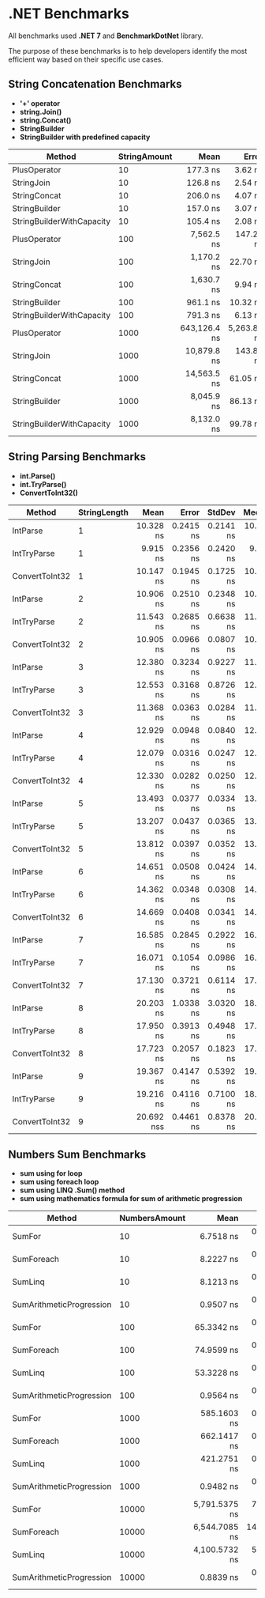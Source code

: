 # .NET Benchmarks

All benchmarks used **.NET 7** and **BenchmarkDotNet** library.

The purpose of these benchmarks is to help developers identify the most efficient way based on their specific use cases.

## String Concatenation Benchmarks
- **'+' operator**
- **string.Join()**
- **string.Concat()**
- **StringBuilder**
- **StringBuilder with predefined capacity**

|                    Method | StringAmount |         Mean |       Error |      StdDev |      Gen0 | Allocated |
|-------------------------- |------------- |-------------:|------------:|------------:|----------:|----------:|
|              PlusOperator |           10 |     177.3 ns |     3.62 ns |     8.33 ns |    0.5610 |     880 B |
|                StringJoin |           10 |     126.8 ns |     2.54 ns |     2.93 ns |    0.0918 |     144 B |
|              StringConcat |           10 |     206.0 ns |     4.07 ns |     5.15 ns |    0.1173 |     184 B |
|             StringBuilder |           10 |     157.0 ns |     3.07 ns |     2.72 ns |    0.3111 |     488 B |
| StringBuilderWithCapacity |           10 |     105.4 ns |     2.08 ns |     2.56 ns |    0.2142 |     336 B |
|              PlusOperator |          100 |   7,562.5 ns |   147.21 ns |   224.80 ns |   45.4254 |   71264 B |
|                StringJoin |          100 |   1,170.2 ns |    22.70 ns |    21.24 ns |    0.8965 |    1408 B |
|              StringConcat |          100 |   1,630.7 ns |     9.94 ns |     8.30 ns |    0.9212 |    1448 B |
|             StringBuilder |          100 |     961.1 ns |    10.32 ns |     9.15 ns |    2.5234 |    3960 B |
| StringBuilderWithCapacity |          100 |     791.3 ns |     6.13 ns |     5.12 ns |    1.8244 |    2864 B |
|              PlusOperator |         1000 | 643,126.4 ns | 5,263.82 ns | 4,395.53 ns | 4973.6328 | 7825665 B |
|                StringJoin |         1000 |  10,879.8 ns |   143.82 ns |   127.49 ns |    9.9945 |   15808 B |
|              StringConcat |         1000 |  14,563.5 ns |    61.05 ns |    54.11 ns |   10.0861 |   15848 B |
|             StringBuilder |         1000 |   8,045.9 ns |    86.13 ns |    76.35 ns |   20.8282 |   32912 B |
| StringBuilderWithCapacity |         1000 |   8,132.0 ns |    99.78 ns |    93.34 ns |   19.9890 |   31664 B |

## String Parsing Benchmarks
- **int.Parse()**
- **int.TryParse()**
- **ConvertToInt32()**

|         Method | StringLength |      Mean |     Error |    StdDev |    Median |      P95 | Allocated |
|--------------- |------------- |----------:|----------:|----------:|----------:|---------:|----------:|
|       IntParse |            1 | 10.328 ns | 0.2415 ns | 0.2141 ns | 10.303 ns | 10.64 ns |         - |
|    IntTryParse |            1 |  9.915 ns | 0.2356 ns | 0.2420 ns |  9.868 ns | 10.38 ns |         - |
| ConvertToInt32 |            1 | 10.147 ns | 0.1945 ns | 0.1725 ns | 10.097 ns | 10.43 ns |         - |
|       IntParse |            2 | 10.906 ns | 0.2510 ns | 0.2348 ns | 10.757 ns | 11.30 ns |         - |
|    IntTryParse |            2 | 11.543 ns | 0.2685 ns | 0.6638 ns | 11.431 ns | 12.61 ns |         - |
| ConvertToInt32 |            2 | 10.905 ns | 0.0966 ns | 0.0807 ns | 10.897 ns | 11.03 ns |         - |
|       IntParse |            3 | 12.380 ns | 0.3234 ns | 0.9227 ns | 11.991 ns | 14.27 ns |         - |
|    IntTryParse |            3 | 12.553 ns | 0.3168 ns | 0.8726 ns | 12.154 ns | 15.18 ns |         - |
| ConvertToInt32 |            3 | 11.368 ns | 0.0363 ns | 0.0284 ns | 11.367 ns | 11.40 ns |         - |
|       IntParse |            4 | 12.929 ns | 0.0948 ns | 0.0840 ns | 12.901 ns | 13.06 ns |         - |
|    IntTryParse |            4 | 12.079 ns | 0.0316 ns | 0.0247 ns | 12.075 ns | 12.12 ns |         - |
| ConvertToInt32 |            4 | 12.330 ns | 0.0282 ns | 0.0250 ns | 12.320 ns | 12.36 ns |         - |
|       IntParse |            5 | 13.493 ns | 0.0377 ns | 0.0334 ns | 13.488 ns | 13.54 ns |         - |
|    IntTryParse |            5 | 13.207 ns | 0.0437 ns | 0.0365 ns | 13.207 ns | 13.25 ns |         - |
| ConvertToInt32 |            5 | 13.812 ns | 0.0397 ns | 0.0352 ns | 13.805 ns | 13.86 ns |         - |
|       IntParse |            6 | 14.651 ns | 0.0508 ns | 0.0424 ns | 14.640 ns | 14.72 ns |         - |
|    IntTryParse |            6 | 14.362 ns | 0.0348 ns | 0.0308 ns | 14.359 ns | 14.41 ns |         - |
| ConvertToInt32 |            6 | 14.669 ns | 0.0408 ns | 0.0341 ns | 14.666 ns | 14.72 ns |         - |
|       IntParse |            7 | 16.585 ns | 0.2845 ns | 0.2922 ns | 16.558 ns | 17.05 ns |         - |
|    IntTryParse |            7 | 16.071 ns | 0.1054 ns | 0.0986 ns | 16.064 ns | 16.22 ns |         - |
| ConvertToInt32 |            7 | 17.130 ns | 0.3721 ns | 0.6114 ns | 17.098 ns | 18.22 ns |         - |
|       IntParse |            8 | 20.203 ns | 1.0338 ns | 3.0320 ns | 18.732 ns | 26.33 ns |         - |
|    IntTryParse |            8 | 17.950 ns | 0.3913 ns | 0.4948 ns | 17.871 ns | 18.91 ns |         - |
| ConvertToInt32 |            8 | 17.723 ns | 0.2057 ns | 0.1823 ns | 17.682 ns | 18.01 ns |         - |
|       IntParse |            9 | 19.367 ns | 0.4147 ns | 0.5392 ns | 19.129 ns | 20.36 ns |         - |
|    IntTryParse |            9 | 19.216 ns | 0.4116 ns | 0.7100 ns | 18.971 ns | 20.70 ns |         - |
| ConvertToInt32 |            9 | 20.692 nss | 0.4461 ns | 0.8378 ns | 20.305 ns | 22.19 ns |         - |

## Numbers Sum Benchmarks
- **sum using for loop**
- **sum using foreach loop**
- **sum using LINQ .Sum() method**
- **sum using mathematics formula for sum of arithmetic progression**

|                   Method | NumbersAmount |            Mean |         Error |        StdDev | Allocated |
|------------------------- |-------------- |----------------:|--------------:|--------------:|----------:|
|                   SumFor |            10 |       6.7518 ns |     0.1234 ns |     0.1154 ns |         - |
|               SumForeach |            10 |       8.2227 ns |     0.0135 ns |     0.0120 ns |         - |
|                  SumLinq |            10 |       8.1213 ns |     0.0145 ns |     0.0121 ns |         - |
| SumArithmeticProgression |            10 |       0.9507 ns |     0.0067 ns |     0.0059 ns |         - |
|                   SumFor |           100 |      65.3342 ns |     0.0634 ns |     0.0562 ns |         - |
|               SumForeach |           100 |      74.9599 ns |     0.1939 ns |     0.1619 ns |         - |
|                  SumLinq |           100 |      53.3228 ns |     0.0676 ns |     0.0565 ns |         - |
| SumArithmeticProgression |           100 |       0.9564 ns |     0.0049 ns |     0.0039 ns |         - |
|                   SumFor |          1000 |     585.1603 ns |     0.7109 ns |     0.6650 ns |         - |
|               SumForeach |          1000 |     662.1417 ns |     0.5687 ns |     0.4749 ns |         - |
|                  SumLinq |          1000 |     421.2751 ns |     0.6530 ns |     0.5453 ns |         - |
| SumArithmeticProgression |          1000 |       0.9482 ns |     0.0085 ns |     0.0071 ns |         - |
|                   SumFor |         10000 |   5,791.5375 ns |     7.5752 ns |     6.7152 ns |         - |
|               SumForeach |         10000 |   6,544.7085 ns |    14.6121 ns |    13.6682 ns |         - |
|                  SumLinq |         10000 |   4,100.5732 ns |     5.7219 ns |     5.3523 ns |         - |
| SumArithmeticProgression |         10000 |       0.8839 ns |     0.0038 ns |     0.0030 ns |         - |